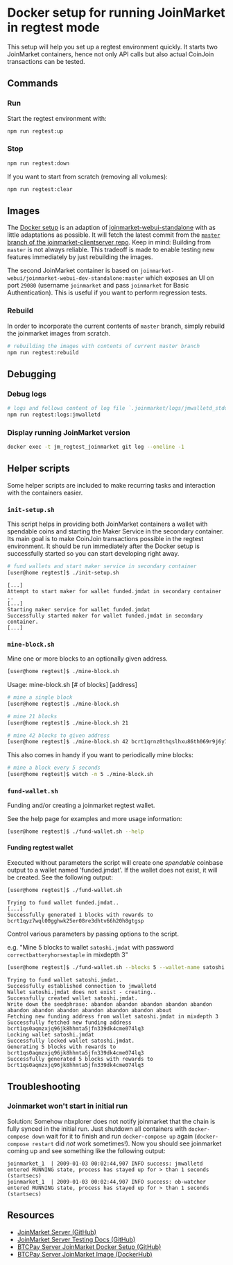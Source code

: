 # Docker setup for running JoinMarket in regtest mode

This setup will help you set up a regtest environment quickly.
It starts two JoinMarket containers, hence not only API calls but also actual CoinJoin transactions can be tested.

## Commands

### Run

Start the regtest environment with:

```sh
npm run regtest:up
```

### Stop

```sh
npm run regtest:down
```

If you want to start from scratch (removing all volumes):

```sh
npm run regtest:clear
```

## Images

The [Docker setup](dockerfile-deps/joinmarket/latest/Dockerfile) is an adaption of [joinmarket-webui-standalone](https://github.com/joinmarket-webui/joinmarket-webui-docker/tree/master/standalone) with as little adaptations as possible.
It will fetch the latest commit from the [`master` branch of the joinmarket-clientserver repo](https://github.com/JoinMarket-Org/joinmarket-clientserver/tree/master).
Keep in mind: Building from `master` is not always reliable. This tradeoff is made to enable testing new features immediately by just rebuilding the images.

The second JoinMarket container is based on `joinmarket-webui/joinmarket-webui-dev-standalone:master` which exposes an UI on port `29080`
(username `joinmarket` and pass `joinmarket` for Basic Authentication).
This is useful if you want to perform regression tests.

### Rebuild

In order to incorporate the current contents of `master` branch, simply rebuild the joinmarket images from scratch.

```sh
# rebuilding the images with contents of current master branch
npm run regtest:rebuild
```

## Debugging

### Debug logs

```sh
# logs and follows content of log file `.joinmarket/logs/jmwalletd_stdout.log` in primary joinmarket container
npm run regtest:logs:jmwalletd
```

### Display running JoinMarket version

```sh
docker exec -t jm_regtest_joinmarket git log --oneline -1
```

## Helper scripts

Some helper scripts are included to make recurring tasks and interaction with the containers easier.

### `init-setup.sh`

This script helps in providing both JoinMarket containers a wallet with spendable coins and starting the Maker Service in the secondary container.
Its main goal is to make CoinJoin transactions possible in the regtest environment.
It should be run immediately after the Docker setup is successfully started so you can start developing right away.

```sh
# fund wallets and start maker service in secondary container
[user@home regtest]$ ./init-setup.sh
```

```text
[...]
Attempt to start maker for wallet funded.jmdat in secondary container ..
[...]
Starting maker service for wallet funded.jmdat
Successfully started maker for wallet funded.jmdat in secondary container.
[...]
```

### `mine-block.sh`

Mine one or more blocks to an optionally given address.

```sh
[user@home regtest]$ ./mine-block.sh
```

Usage: mine-block.sh [# of blocks] [address]

```sh
# mine a single block
[user@home regtest]$ ./mine-block.sh

# mine 21 blocks
[user@home regtest]$ ./mine-block.sh 21

# mine 42 blocks to given address
[user@home regtest]$ ./mine-block.sh 42 bcrt1qrnz0thqslhxu86th069r9j6y7ldkgs2tzgf5wx
```

This also comes in handy if you want to periodically mine blocks:

```sh
# mine a block every 5 seconds
[user@home regtest]$ watch -n 5 ./mine-block.sh
```

### `fund-wallet.sh`

Funding and/or creating a joinmarket regtest wallet.

See the help page for examples and more usage information:

```sh
[user@home regtest]$ ./fund-wallet.sh --help
```

#### Funding regtest wallet

Executed without parameters the script will create one _spendable_ coinbase output to a wallet named 'funded.jmdat'.
If the wallet does not exist, it will be created. See the following output:

```sh
[user@home regtest]$ ./fund-wallet.sh
```

```text
Trying to fund wallet funded.jmdat..
[...]
Successfully generated 1 blocks with rewards to bcrt1qyz7wql00gghwk25er08re3dhtv66h20h8gtgsp
```

Control various parameters by passing options to the script.

e.g. "Mine 5 blocks to wallet `satoshi.jmdat` with password `correctbatteryhorsestaple` in mixdepth 3"

```sh
[user@home regtest]$ ./fund-wallet.sh --blocks 5 --wallet-name satoshi.jmdat --password correctbatteryhorsestaple --mixdepth 3
```

```text
Trying to fund wallet satoshi.jmdat..
Successfully established connection to jmwalletd
Wallet satoshi.jmdat does not exist - creating..
Successfully created wallet satoshi.jmdat.
Write down the seedphrase: abandon abandon abandon abandon abandon abandon abandon abandon abandon abandon abandon about
Fetching new funding address from wallet satoshi.jmdat in mixdepth 3
Successfully fetched new funding address bcrt1qs0aqmzxjq96jk8hhmta5jfn339dk4cme074lq3
Locking wallet satoshi.jmdat
Successfully locked wallet satoshi.jmdat.
Generating 5 blocks with rewards to bcrt1qs0aqmzxjq96jk8hhmta5jfn339dk4cme074lq3
Successfully generated 5 blocks with rewards to bcrt1qs0aqmzxjq96jk8hhmta5jfn339dk4cme074lq3
```

## Troubleshooting

### Joinmarket won't start in initial run

Solution: Somehow nbxplorer does not notify joinmarket that the chain is fully synced in the initial run.
Just shutdown all containers with `docker-compose down` wait for it to finish and run `docker-compose up` again (`docker-compose restart` did _not_ work sometimes!).
Now you should see joinmarket coming up and see something like the following output:

```log
joinmarket_1  | 2009-01-03 00:02:44,907 INFO success: jmwalletd entered RUNNING state, process has stayed up for > than 1 seconds (startsecs)
joinmarket_1  | 2009-01-03 00:02:44,907 INFO success: ob-watcher entered RUNNING state, process has stayed up for > than 1 seconds (startsecs)
```

## Resources

- [JoinMarket Server (GitHub)](https://github.com/JoinMarket-Org/joinmarket-clientserver)
- [JoinMarket Server Testing Docs (GitHub)](https://github.com/JoinMarket-Org/joinmarket-clientserver/blob/master/docs/TESTING.md)
- [BTCPay Server JoinMarket Docker Setup (GitHub)](https://github.com/btcpayserver/dockerfile-deps/tree/master/JoinMarket)
- [BTCPay Server JoinMarket Image (DockerHub)](https://hub.docker.com/r/btcpayserver/joinmarket)
